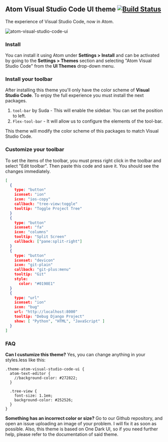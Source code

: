 ## Atom Visual Studio Code UI theme [![Build Status](https://travis-ci.org/atom/one-dark-ui.svg?branch=master)](https://travis-ci.org/atom/one-dark-ui)

The experience of Visual Studio Code, now in Atom.

![atom-visual-studio-code-ui](https://cloud.githubusercontent.com/assets/3357792/10409519/4a0a6c88-6f24-11e5-9316-95405d82038b.png)

### Install

You can install it using Atom under __Settings > Install__ and can be activated by going to the __Settings > Themes__ section and selecting "Atom Visual Studio Code" from the __UI Themes__ drop-down menu.

### Install your toolbar

After installing this theme you'll only have the color scheme of __Visual Studio Code__. To enjoy the full experience you must install the next packages.

1. `tool-bar` by Suda - This will enable the sidebar. You can set the position to left.
2. `Flex-tool-bar` - It will allow us to configure the elements of the tool-bar.

This theme will modify the color scheme of this packages to match Visual Studio Code.

### Customize your toolbar

To set the items of the toolbar, you must press right click in the toolbar and select "Edit toolbar". Then paste this code and save it. You should see the changes immediately.

```json
[
  {
    type: "button"
    iconset: "ion"
    icon: "ios-copy"
    callback: "tree-view:toggle"
    tooltip: "Toggle Project Tree"
  }
  {
    type: "button"
    iconset: "fa"
    icon: "columns"
    tooltip: "Split Screen"
    callback: ["pane:split-right"]
  }
  {
    type: "button"
    iconset: "devicon"
    icon: "git-plain"
    callback: "git-plus:menu"
    tooltip: "Git"
    style:
      color: "#0198E1"
  }
  {
    type: "url"
    iconset: "ion"
    icon: "bug"
    url: "http://localhost:8000"
    tooltip: "Debug Django Project"
    show: [ "Python", "HTML", "JavaScript" ]
  }
]
```

### FAQ
__Can I custumize this theme?__
Yes, you can change anything in your styles.less like this:
```
.theme-atom-visual-studio-code-ui {
  atom-text-editor {
    //background-color: #272822;
  }

  .tree-view {
    font-size: 1.1em;
    background-color: #252526;
  }
}
```
__Something has an incorrect color or size?__
Go to our Github repository, and open an issue uploading an image of your problem. I will fix it as soon as possible. Also, this theme is based on One Dark UI, so if you need further help, please refer to the documentation of said theme.
